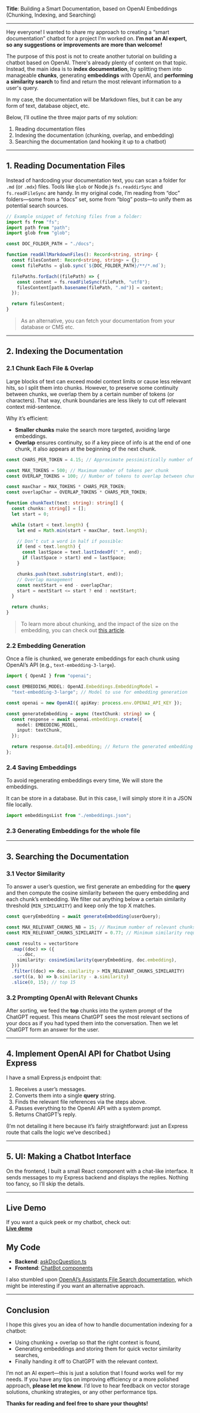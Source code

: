 **Title**: Building a Smart Documentation, based on OpenAI Embeddings (Chunking, Indexing, and Searching)

---

Hey everyone! I wanted to share my approach to creating a “smart documentation” chatbot for a project I'm worked on. **I’m not an AI expert, so any suggestions or improvements are more than welcome!**

The purpose of this post is not to create another tutorial on building a chatbot based on OpenAI. There's already plenty of content on that topic.
Instead, the main idea is to **index documentation**, by splitting them into manageable **chunks**, generating **embeddings** with OpenAI, and **performing a similarity search** to find and return the most relevant information to a user's query.

In my case, the documentation will be Markdown files, but it can be any form of text, database object, etc.

Below, I’ll outline the three major parts of my solution:

1. Reading documentation files
2. Indexing the documentation (chunking, overlap, and embedding)
3. Searching the documentation (and hooking it up to a chatbot)

---

## 1. Reading Documentation Files

Instead of hardcoding your documentation text, you can scan a folder for `.md` (or `.mdx`) files. Tools like `glob` or Node.js `fs.readdirSync` and `fs.readFileSync` are handy. In my original code, I’m reading from “doc” folders—some from a “docs” set, some from “blog” posts—to unify them as potential search sources.

```ts
// Example snippet of fetching files from a folder:
import fs from "fs";
import path from "path";
import glob from "glob";

const DOC_FOLDER_PATH = "./docs";

function readAllMarkdownFiles(): Record<string, string> {
  const filesContent: Record<string, string> = {};
  const filePaths = glob.sync(`${DOC_FOLDER_PATH}/**/*.md`);

  filePaths.forEach((filePath) => {
    const content = fs.readFileSync(filePath, "utf8");
    filesContent[path.basename(filePath, ".md")] = content;
  });

  return filesContent;
}
```

> As an alternative, you can fetch your documentation from your database or CMS etc.

---

## 2. Indexing the Documentation

### 2.1 Chunk Each File & Overlap

Large blocks of text can exceed model context limits or cause less relevant hits, so I split them into chunks. However, to preserve some continuity between chunks, we overlap them by a certain number of tokens (or characters). That way, chunk boundaries are less likely to cut off relevant context mid-sentence.

Why it’s efficient:

- **Smaller chunks** make the search more targeted, avoiding large embeddings.
- **Overlap** ensures continuity, so if a key piece of info is at the end of one chunk, it also appears at the beginning of the next chunk.

```ts
const CHARS_PER_TOKEN = 4.15; // Approximate pessimistically number of characters per token. Can use `tiktoken` or other tokenizers to calculate it more precisely

const MAX_TOKENS = 500; // Maximum number of tokens per chunk
const OVERLAP_TOKENS = 100; // Number of tokens to overlap between chunks

const maxChar = MAX_TOKENS * CHARS_PER_TOKEN;
const overlapChar = OVERLAP_TOKENS * CHARS_PER_TOKEN;

function chunkText(text: string): string[] {
  const chunks: string[] = [];
  let start = 0;

  while (start < text.length) {
    let end = Math.min(start + maxChar, text.length);

    // Don’t cut a word in half if possible:
    if (end < text.length) {
      const lastSpace = text.lastIndexOf(" ", end);
      if (lastSpace > start) end = lastSpace;
    }

    chunks.push(text.substring(start, end));
    // Overlap management
    const nextStart = end - overlapChar;
    start = nextStart <= start ? end : nextStart;
  }

  return chunks;
}
```

<!-- TODO: Show an example of chunking. -->

> To learn more about chunking, and the impact of the size on the embedding, you can check out [this article](https://www.restack.io/p/embeddings-answer-openai-embeddings-chunk-size-cat-ai).

### 2.2 Embedding Generation

<!-- TODO: Explain what is an embedding.  -->
<!-- TODO: Show an example of an embedding. -->

Once a file is chunked, we generate embeddings for each chunk using OpenAI’s API (e.g., `text-embedding-3-large`).

```ts
import { OpenAI } from "openai";

const EMBEDDING_MODEL: OpenAI.Embeddings.EmbeddingModel =
  "text-embedding-3-large"; // Model to use for embedding generation

const openai = new OpenAI({ apiKey: process.env.OPENAI_API_KEY });

const generateEmbedding = async (textChunk: string) => {
  const response = await openai.embeddings.create({
    model: EMBEDDING_MODEL,
    input: textChunk,
  });

  return response.data[0].embedding; // Return the generated embedding
};
```

### 2.4 Saving Embeddings

To avoid regenerating embeddings every time, We will store the embeddings.

It can be store in a database. But in this case, I will simply store it in a JSON file locally.

```ts
import embeddingsList from "./embeddings.json";
```

### 2.3 Generating Embeddings for the whole file

---

## 3. Searching the Documentation

### 3.1 Vector Similarity

To answer a user’s question, we first generate an embedding for the **query** and then compute the cosine similarity between the query embedding and each chunk’s embedding. We filter out anything below a certain similarity threshold (`MIN_SIMILARITY`) and keep only the top X matches.

```ts
const queryEmbedding = await generateEmbedding(userQuery);

const MAX_RELEVANT_CHUNKS_NB = 15; // Maximum number of relevant chunks to attach to chatGPT context
const MIN_RELEVANT_CHUNKS_SIMILARITY = 0.77; // Minimum similarity required for a chunk to be considered relevant

const results = vectorStore
  .map((doc) => ({
    ...doc,
    similarity: cosineSimilarity(queryEmbedding, doc.embedding),
  }))
  .filter((doc) => doc.similarity > MIN_RELEVANT_CHUNKS_SIMILARITY)
  .sort((a, b) => b.similarity - a.similarity)
  .slice(0, 15); // top 15
```

### 3.2 Prompting OpenAI with Relevant Chunks

After sorting, we feed the **top** chunks into the system prompt of the ChatGPT request. This means ChatGPT sees the most relevant sections of your docs as if you had typed them into the conversation. Then we let ChatGPT form an answer for the user.

---

## 4. Implement OpenAI API for Chatbot Using Express

I have a small Express.js endpoint that:

1. Receives a user’s messages.
2. Converts them into a single **query** string.
3. Finds the relevant file references via the steps above.
4. Passes everything to the OpenAI API with a system prompt.
5. Returns ChatGPT’s reply.

(I’m not detailing it here because it’s fairly straightforward: just an Express route that calls the logic we’ve described.)

---

## 5. UI: Making a Chatbot Interface

On the frontend, I built a small React component with a chat-like interface. It sends messages to my Express backend and displays the replies. Nothing too fancy, so I’ll skip the details.

---

## Live Demo

If you want a quick peek or my chatbot, check out:  
[**Live demo**](https://intlayer.org/doc/chat)

## My Code

- **Backend**: [askDocQuestion.ts](https://github.com/aymericzip/intlayer/blob/main/apps/backend/src/utils/AI/askDocQuestion.ts)
- **Frontend**: [ChatBot components](https://github.com/aymericzip/intlayer/tree/main/apps/website/src/components/ChatBot)

I also stumbled upon [OpenAI’s Assistants File Search documentation](https://platform.openai.com/docs/assistants/tools/file-search), which might be interesting if you want an alternative approach.

---

## Conclusion

I hope this gives you an idea of how to handle documentation indexing for a chatbot:

- Using chunking + overlap so that the right context is found,
- Generating embeddings and storing them for quick vector similarity searches,
- Finally handing it off to ChatGPT with the relevant context.

I’m not an AI expert—this is just a solution that I found works well for my needs. If you have any tips on improving efficiency or a more polished approach, **please let me know**. I’d love to hear feedback on vector storage solutions, chunking strategies, or any other performance tips.

**Thanks for reading and feel free to share your thoughts!**
